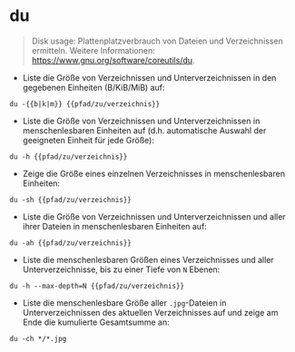# du

> Disk usage: Plattenplatzverbrauch von Dateien und Verzeichnissen ermitteln.
> Weitere Informationen: <https://www.gnu.org/software/coreutils/du>.

- Liste die Größe von Verzeichnissen und Unterverzeichnissen in den gegebenen Einheiten (B/KiB/MiB) auf:

`du -{{b|k|m}} {{pfad/zu/verzeichnis}}`

- Liste die Größe von Verzeichnissen und Unterverzeichnissen in menschenlesbaren Einheiten auf (d.h. automatische Auswahl der geeigneten Einheit für jede Größe):

`du -h {{pfad/zu/verzeichnis}}`

- Zeige die Größe eines einzelnen Verzeichnisses in menschenlesbaren Einheiten:

`du -sh {{pfad/zu/verzeichnis}}`

- Liste die Größe von Verzeichnissen und Unterverzeichnissen und aller ihrer Dateien in menschenlesbaren Einheiten auf:

`du -ah {{pfad/zu/verzeichnis}}`

- Liste die menschenlesbaren Größen eines Verzeichnisses und aller Unterverzeichnisse, bis zu einer Tiefe von `N` Ebenen:

`du -h --max-depth=N {{pfad/zu/verzeichnis}}`

- Liste die menschenlesbare Größe aller `.jpg`-Dateien in Unterverzeichnissen des aktuellen Verzeichnisses auf und zeige am Ende die kumulierte Gesamtsumme an:

`du -ch */*.jpg`
